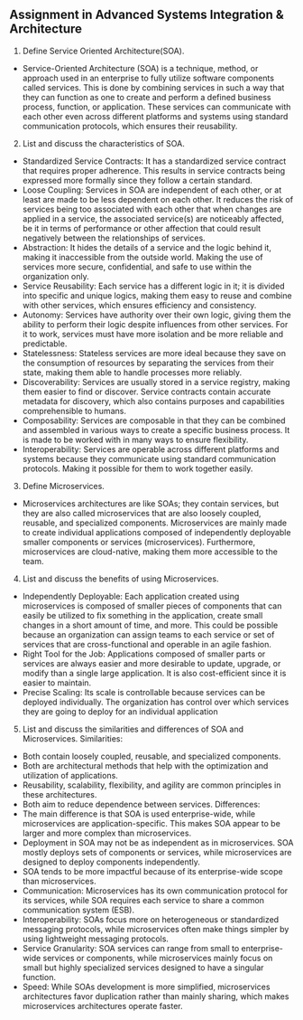 ## Assignment in Advanced Systems Integration & Architecture
1. Define Service Oriented Architecture(SOA).
- Service-Oriented Architecture (SOA) is a technique, method, or approach used in an enterprise to fully utilize software components called services. This is done by combining services in such a way that they can function as one to create and perform a defined business process, function, or application. These services can communicate with each other even across different platforms and systems using standard communication protocols, which ensures their reusability.

2. List and discuss the characteristics of SOA.
- Standardized Service Contracts: It has a standardized service contract that requires proper adherence. This results in service contracts being expressed more formally since they follow a certain standard.
- Loose Coupling: Services in SOA are independent of each other, or at least are made to be less dependent on each other. It reduces the risk of services being too associated with each other that when changes are applied in a service, the associated service(s) are noticeably affected, be it in terms of performance or other affection that could result negatively between the relationships of services.
- Abstraction: It hides the details of a service and the logic behind it, making it inaccessible from the outside world. Making the use of services more secure, confidential, and safe to use within the organization only.
- Service Reusability: Each service has a different logic in it; it is divided into specific and unique logics, making them easy to reuse and combine with other services, which ensures efficiency and consistency.
- Autonomy: Services have authority over their own logic, giving them the ability to perform their logic despite influences from other services. For it to work, services must have more isolation and be more reliable and predictable.
- Statelessness: Stateless services are more ideal because they save on the consumption of resources by separating the services from their state, making them able to handle processes more reliably.
- Discoverability: Services are usually stored in a service registry, making them easier to find or discover. Service contracts contain accurate metadata for discovery, which also contains purposes and capabilities comprehensible to humans.
- Composability: Services are composable in that they can be combined and assembled in various ways to create a specific business process. It is made to be worked with in many ways to ensure flexibility.
- Interoperability: Services are operable across different platforms and systems because they communicate using standard communication protocols. Making it possible for them to work together easily.

3. Define Microservices.
- Microservices architectures are like SOAs; they contain services, but they are also called microservices that are also loosely coupled, reusable, and specialized components. Microservices are mainly made to create individual applications composed of independently deployable smaller components or services (microservices). Furthermore, microservices are cloud-native, making them more accessible to the team.

4. List and discuss the benefits of using Microservices.
- Independently Deployable: Each application created using microservices is composed of smaller pieces of components that can easily be utilized to fix something in the application, create small changes in a short amount of time, and more. This could be possible because an organization can assign teams to each service or set of services that are cross-functional and operable in an agile fashion.
- Right Tool for the Job: Applications composed of smaller parts or services are always easier and more desirable to update, upgrade, or modify than a single large application. It is also cost-efficient since it is easier to maintain.
- Precise Scaling: Its scale is controllable because services can be deployed individually. The organization has control over which services they are going to deploy for an individual application

5. List and discuss the similarities and differences of SOA and Microservices.
Similarities:
- Both contain loosely coupled, reusable, and specialized components.
- Both are architectural methods that help with the optimization and utilization of applications.
- Reusability, scalability, flexibility, and agility are common principles in these architectures.
- Both aim to reduce dependence between services.
Differences:
- The main difference is that SOA is used enterprise-wide, while microservices are application-specific. This makes SOA appear to be larger and more complex than microservices.
- Deployment in SOA may not be as independent as in microservices. SOA mostly deploys sets of components or services, while microservices are designed to deploy components independently.
- SOA tends to be more impactful because of its enterprise-wide scope than microservices.
- Communication: Microservices has its own communication protocol for its services, while SOA requires each service to share a common communication system (ESB).
- Interoperability: SOAs focus more on heterogeneous or standardized messaging protocols, while microservices often make things simpler by using lightweight messaging protocols.
- Service Granularity: SOA services can range from small to enterprise-wide services or components, while microservices mainly focus on small but highly specialized services designed to have a singular function.
- Speed: While SOAs development is more simplified, microservices architectures favor duplication rather than mainly sharing, which makes microservices architectures operate faster.

